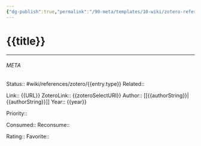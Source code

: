 ```yaml
---
{"dg-publish":true,"permalink":"/90-meta/templates/10-wiki/zotero-reference/"}
---
```


# {{title}}
---




###### META
Status:: #wiki/references/zotero/{{entry.type}}
Related:: 

Link:: {{URL}}
ZoteroLink:: {{zoteroSelectURI}}
Author:: [[{{authorString}}\|{{authorString}}]]
Year:: {{year}}

Priority:: 

Consumed:: 
Reconsume:: 

Rating:: 
Favorite:: 
